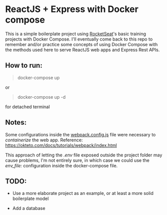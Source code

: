 # ReactJS + Express with Docker compose

This is a simple boilerplate project using [RocketSeat](https://rocketseat.com.br/)'s basic training projects with Docker Compose. I'll eventually come back to this repo to remember and/or practice some concepts of using Docker Compose with the methods used here to serve ReactJS web apps and Express Rest APIs.

## How to run:

>docker-compose up 

or 

>docker-compose up -d

for detached terminal

## Notes:

Some configurations inside the [webpack.config.js](https://github.com/KleberMotta/reactjs-expressjs-docker/blob/master/web/webpack.config.js) file were necessary to *containerize* the web app. Reference: https://okteto.com/docs/tutorials/webpack/index.html

This approach of letting the *.env* file exposed outside the project folder may cause problems, I'm not entirely sure, in which case we could use the *env_file:* configuration inside the docker-compose file.

## TODO:

- Use a more elaborate project as an example, or at least a more solid boilerplate model

- Add a database
